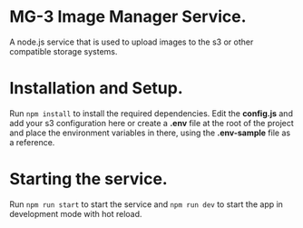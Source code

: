 # MG-3 Image Manager Service.

A node.js service that is used to upload images to the s3 or other compatible storage systems.


# Installation and Setup.

Run `npm install` to install the required dependencies.
Edit the **config.js** and add your s3 configuration here or create a **.env** file at the root of the project and place the environment variables in there, using the **.env-sample** file as a reference.


# Starting the service. 
Run `npm run start` to start the service and `npm run dev` to start the app in development mode with hot reload.
